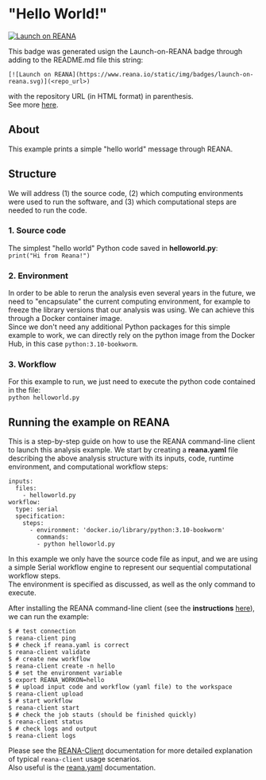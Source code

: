 # "Hello World!"

[![Launch on REANA](https://www.reana.io/static/img/badges/launch-on-reana.svg)](https://reana-p4n.aip.de/launch?name=helloworld&url=https%3A%2F%2Fgitlab-p4n.aip.de%2Fp4nreana%2Ftutorials%2F-%2Ftree%2Fhello-world)

This badge was generated usign the Launch-on-REANA badge through adding to the README.md file this string:

`[![Launch on REANA](https://www.reana.io/static/img/badges/launch-on-reana.svg)](<repo_url>)`

with the repository URL (in HTML format) in parenthesis.  
See more [here](https://docs.reana.io/running-workflows/launching-workflows/#launcher-badges).

## About
This example prints a simple "hello world" message through REANA.

## Structure
We will address (1) the source code, (2) which computing environments were used to run the software, and (3) which computational steps are needed to run the code.

### 1. Source code
The simplest "hello world" Python code saved in **helloworld.py**:  
`print("Hi from Reana!")`

### 2. Environment
In order to be able to rerun the analysis even several years in the future, we need to "encapsulate" the current computing environment, for example to freeze the library versions that our analysis was using. We can achieve this through a Docker container image.  
Since we don't need any additional Python packages for this simple example to work, we can directly rely on the python image from the Docker Hub, in this case `python:3.10-bookworm`.

### 3. Workflow
For this example to run, we just need to execute the python code contained in the file:  
`python helloworld.py`

## Running the example on REANA
This is a step-by-step guide on how to use the REANA command-line client to launch this analysis example.
We start by creating a **reana.yaml** file describing the above analysis structure with its inputs, code, runtime environment, and computational workflow steps:

```
inputs:
  files:
    - helloworld.py
workflow:
  type: serial
  specification:
    steps:
      - environment: 'docker.io/library/python:3.10-bookworm'
        commands:
        - python helloworld.py
```

In this example we only have the source code file as input, and we are using a simple Serial workflow engine to represent our sequential computational workflow steps.  
The environment is specified as discussed, as well as the only command to execute.

After installing the REANA command-line client (see the **instructions** [here](https://gitlab-p4n.aip.de/p4nreana/tutorial2023/-/blob/main/README.md)), we can run the example:

```
$ # test connection
$ reana-client ping
$ # check if reana.yaml is correct
$ reana-client validate
$ # create new workflow
$ reana-client create -n hello
$ # set the environment variable
$ export REANA_WORKON=hello
$ # upload input code and workflow (yaml file) to the workspace
$ reana-client upload
$ # start workflow
$ reana-client start
$ # check the job stauts (should be finished quickly)
$ reana-client status
$ # check logs and output
$ reana-client logs
```

Please see the [REANA-Client](https://reana-client.readthedocs.io/) documentation for more detailed explanation of typical `reana-client` usage scenarios.  
Also useful is the [reana.yaml](https://docs.reana.io/reference/reana-yaml/) documentation.


